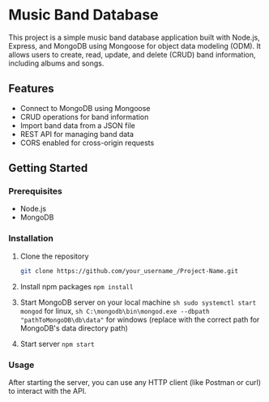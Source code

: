 # Music Band Database

This project is a simple music band database application built with Node.js, Express, and MongoDB using Mongoose for object data modeling (ODM). It allows users to create, read, update, and delete (CRUD) band information, including albums and songs.

## Features

- Connect to MongoDB using Mongoose
- CRUD operations for band information
- Import band data from a JSON file
- REST API for managing band data
- CORS enabled for cross-origin requests

## Getting Started

### Prerequisites

- Node.js
- MongoDB

### Installation

1. Clone the repository

   ```sh
   git clone https://github.com/your_username_/Project-Name.git
   ```

2. Install npm packages
   `npm install`

3. Start MongoDB server on your local machine
   `sh
sudo systemctl start mongod` for linux,
   `sh
C:\mongodb\bin\mongod.exe --dbpath "pathToMongoDB\db\data"`
   for windows (replace with the correct path for MongoDB's data directory path)

4. Start server
   `npm start`

### Usage

After starting the server, you can use any HTTP client (like Postman or curl) to interact with the API.

